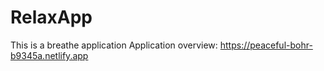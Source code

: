 # RelaxApp
This is a breathe application
Application overview: https://peaceful-bohr-b9345a.netlify.app
